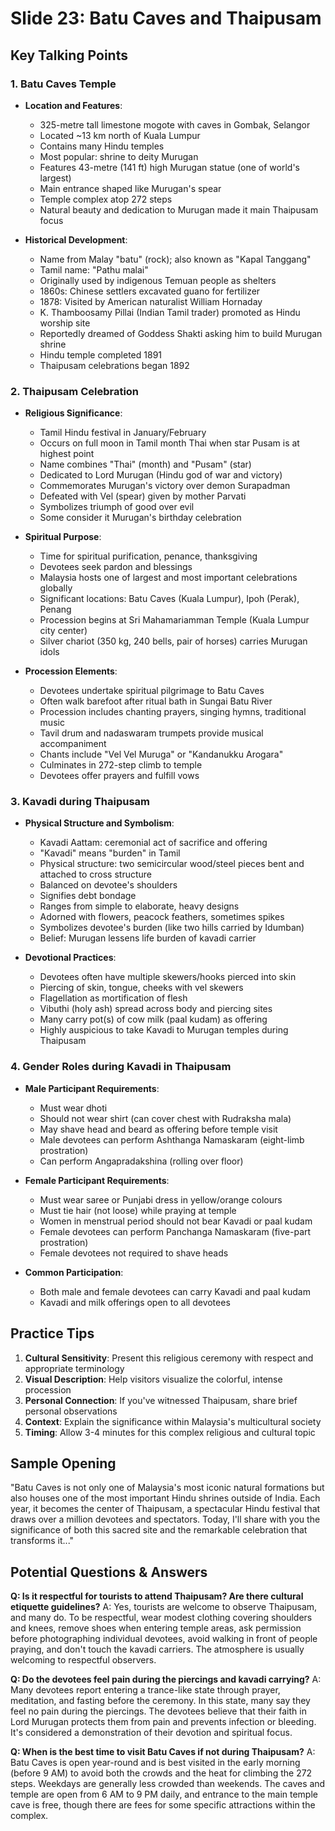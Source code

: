 # Slide 23: Batu Caves and Thaipusam

## Key Talking Points

### 1. Batu Caves Temple
- **Location and Features**:
  - 325-metre tall limestone mogote with caves in Gombak, Selangor
  - Located ~13 km north of Kuala Lumpur
  - Contains many Hindu temples
  - Most popular: shrine to deity Murugan
  - Features 43-metre (141 ft) high Murugan statue (one of world's largest)
  - Main entrance shaped like Murugan's spear
  - Temple complex atop 272 steps
  - Natural beauty and dedication to Murugan made it main Thaipusam focus

- **Historical Development**:
  - Name from Malay "batu" (rock); also known as "Kapal Tanggang"
  - Tamil name: "Pathu malai"
  - Originally used by indigenous Temuan people as shelters
  - 1860s: Chinese settlers excavated guano for fertilizer
  - 1878: Visited by American naturalist William Hornaday
  - K. Thamboosamy Pillai (Indian Tamil trader) promoted as Hindu worship site
  - Reportedly dreamed of Goddess Shakti asking him to build Murugan shrine
  - Hindu temple completed 1891
  - Thaipusam celebrations began 1892

### 2. Thaipusam Celebration
- **Religious Significance**:
  - Tamil Hindu festival in January/February
  - Occurs on full moon in Tamil month Thai when star Pusam is at highest point
  - Name combines "Thai" (month) and "Pusam" (star)
  - Dedicated to Lord Murugan (Hindu god of war and victory)
  - Commemorates Murugan's victory over demon Surapadman
  - Defeated with Vel (spear) given by mother Parvati
  - Symbolizes triumph of good over evil
  - Some consider it Murugan's birthday celebration

- **Spiritual Purpose**:
  - Time for spiritual purification, penance, thanksgiving
  - Devotees seek pardon and blessings
  - Malaysia hosts one of largest and most important celebrations globally
  - Significant locations: Batu Caves (Kuala Lumpur), Ipoh (Perak), Penang
  - Procession begins at Sri Mahamariamman Temple (Kuala Lumpur city center)
  - Silver chariot (350 kg, 240 bells, pair of horses) carries Murugan idols

- **Procession Elements**:
  - Devotees undertake spiritual pilgrimage to Batu Caves
  - Often walk barefoot after ritual bath in Sungai Batu River
  - Procession includes chanting prayers, singing hymns, traditional music
  - Tavil drum and nadaswaram trumpets provide musical accompaniment
  - Chants include "Vel Vel Muruga" or "Kandanukku Arogara"
  - Culminates in 272-step climb to temple
  - Devotees offer prayers and fulfill vows

### 3. Kavadi during Thaipusam
- **Physical Structure and Symbolism**:
  - Kavadi Aattam: ceremonial act of sacrifice and offering
  - "Kavadi" means "burden" in Tamil
  - Physical structure: two semicircular wood/steel pieces bent and attached to cross structure
  - Balanced on devotee's shoulders
  - Signifies debt bondage
  - Ranges from simple to elaborate, heavy designs
  - Adorned with flowers, peacock feathers, sometimes spikes
  - Symbolizes devotee's burden (like two hills carried by Idumban)
  - Belief: Murugan lessens life burden of kavadi carrier

- **Devotional Practices**:
  - Devotees often have multiple skewers/hooks pierced into skin
  - Piercing of skin, tongue, cheeks with vel skewers
  - Flagellation as mortification of flesh
  - Vibuthi (holy ash) spread across body and piercing sites
  - Many carry pot(s) of cow milk (paal kudam) as offering
  - Highly auspicious to take Kavadi to Murugan temples during Thaipusam

### 4. Gender Roles during Kavadi in Thaipusam
- **Male Participant Requirements**:
  - Must wear dhoti
  - Should not wear shirt (can cover chest with Rudraksha mala)
  - May shave head and beard as offering before temple visit
  - Male devotees can perform Ashthanga Namaskaram (eight-limb prostration)
  - Can perform Angapradakshina (rolling over floor)

- **Female Participant Requirements**:
  - Must wear saree or Punjabi dress in yellow/orange colours
  - Must tie hair (not loose) while praying at temple
  - Women in menstrual period should not bear Kavadi or paal kudam
  - Female devotees can perform Panchanga Namaskaram (five-part prostration)
  - Female devotees not required to shave heads

- **Common Participation**:
  - Both male and female devotees can carry Kavadi and paal kudam
  - Kavadi and milk offerings open to all devotees

## Practice Tips

1. **Cultural Sensitivity**: Present this religious ceremony with respect and appropriate terminology
2. **Visual Description**: Help visitors visualize the colorful, intense procession
3. **Personal Connection**: If you've witnessed Thaipusam, share brief personal observations
4. **Context**: Explain the significance within Malaysia's multicultural society
5. **Timing**: Allow 3-4 minutes for this complex religious and cultural topic

## Sample Opening

"Batu Caves is not only one of Malaysia's most iconic natural formations but also houses one of the most important Hindu shrines outside of India. Each year, it becomes the center of Thaipusam, a spectacular Hindu festival that draws over a million devotees and spectators. Today, I'll share with you the significance of both this sacred site and the remarkable celebration that transforms it..."

## Potential Questions & Answers

**Q: Is it respectful for tourists to attend Thaipusam? Are there cultural etiquette guidelines?**
A: Yes, tourists are welcome to observe Thaipusam, and many do. To be respectful, wear modest clothing covering shoulders and knees, remove shoes when entering temple areas, ask permission before photographing individual devotees, avoid walking in front of people praying, and don't touch the kavadi carriers. The atmosphere is usually welcoming to respectful observers.

**Q: Do the devotees feel pain during the piercings and kavadi carrying?**
A: Many devotees report entering a trance-like state through prayer, meditation, and fasting before the ceremony. In this state, many say they feel no pain during the piercings. The devotees believe that their faith in Lord Murugan protects them from pain and prevents infection or bleeding. It's considered a demonstration of their devotion and spiritual focus.

**Q: When is the best time to visit Batu Caves if not during Thaipusam?**
A: Batu Caves is open year-round and is best visited in the early morning (before 9 AM) to avoid both the crowds and the heat for climbing the 272 steps. Weekdays are generally less crowded than weekends. The caves and temple are open from 6 AM to 9 PM daily, and entrance to the main temple cave is free, though there are fees for some specific attractions within the complex.
